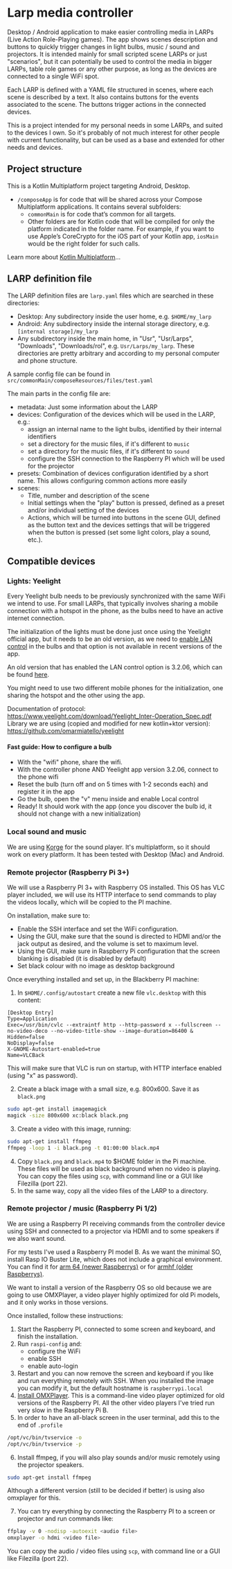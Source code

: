 # Larp media controller

Desktop / Android application to make easier controlling media in LARPs (Live Action Role-Playing games).
The app shows scenes description and buttons to quickly trigger changes in light bulbs,
music / sound and projectors. It is intended mainly for small scripted
scene LARPs or just "scenarios", but it can potentially be used to control the media in bigger LARPs,
table role games or any other purpose, as long as the devices are connected to a single WiFi spot.

Each LARP is defined with a YAML file structured in scenes, where each scene is described by
a text. It also contains buttons for the events associated to the scene. The buttons trigger
actions in the connected devices.

This is a project intended for my personal needs in some LARPs, and suited to the devices
I own. So it's probably of not much interest for other people with current functionality, but
can be used as a base and extended for other needs and devices.

## Project structure

This is a Kotlin Multiplatform project targeting Android, Desktop.

* `/composeApp` is for code that will be shared across your Compose Multiplatform applications.
  It contains several subfolders:
  - `commonMain` is for code that’s common for all targets.
  - Other folders are for Kotlin code that will be compiled for only the platform indicated in the folder name.
    For example, if you want to use Apple’s CoreCrypto for the iOS part of your Kotlin app,
    `iosMain` would be the right folder for such calls.


Learn more about [Kotlin Multiplatform](https://www.jetbrains.com/help/kotlin-multiplatform-dev/get-started.html)…

## LARP definition file

The LARP definition files are `larp.yaml` files which are searched in these directories:

* Desktop: Any subdirectory inside the user home, e.g. `$HOME/my_larp`
* Android: Any subdirectory inside the internal storage directory, e.g. `[internal storage]/my_larp`
* Any subdirectory inside the main home, in "Usr", "Usr/Larps", "Downloads", "Downloads/rol",
e.g. `Usr/Larps/my_larp`. These directories are pretty arbitrary and according to my personal
computer and phone structure.

A sample config file can be found in `src/commonMain/composeResources/files/test.yaml`

The main parts in the config file are:

* metadata: Just some information about the LARP
* devices: Configuration of the devices which will be used in the LARP, e.g.:
  * assign an internal name to the light bulbs, identified by their internal identifiers
  * set a directory for the music files, if it's different to `music` 
  * set a directory for the music files, if it's different to `sound`
  * configure the SSH connection to the Raspberry PI which will be used for the projector
* presets: Combination of devices configuration identified by a short name. This allows configuring
common actions more easily
* scenes:
  * Title, number and description of the scene
  * Initial settings when the "play" button is pressed, defined as a preset and/or individual setting
of the devices
  * Actions, which will be turned into buttons in the scene GUI, defined as the button text and the
devices settings that will be triggered when the button is pressed (set some light colors, play a
sound, etc.).

## Compatible devices

### Lights: Yeelight

Every Yeelight bulb needs to be previously synchronized with the same WiFi we intend to use. For small LARPs,
that typically involves sharing a mobile connection with a hotspot in the phone, as the bulbs need to
have an active internet connection.

The initialization of the lights must be done just once using the Yeelight official app, but it needs
to be an old version, as we need to [enable LAN control](https://home.yeelight.de/en/support/lan-control/)
in the bulbs and that option is not available in recent versions of the app.

An old version that has enabled the LAN control option is 3.2.06, which can be found
[here](https://www.apkmirror.com/apk/yeelink/yeelight/yeelight-3-2-06-release/yeelight-3-2-06-android-apk-download/).

You might need to use two different mobile phones for the initialization, one sharing the hotspot
and the other using the app.

Documentation of protocol: https://www.yeelight.com/download/Yeelight_Inter-Operation_Spec.pdf
Library we are using (copied and modified for new kotlin+ktor version):
https://github.com/omarmiatello/yeelight

#### Fast guide: How to configure a bulb

* With the "wifi" phone, share the wifi.
* With the controller phone AND Yeelight app version 3.2.06, connect to the phone wifi
* Reset the bulb (turn off and on 5 times with 1-2 seconds each) and register it in the app
* Go the bulb, open the "v" menu inside and enable Local control
* Ready! It should work with the app (once you discover the bulb id, it should not change with
a new initialization)

### Local sound and music

We are using [Korge](https://korge.org/) for the sound player. It's multiplatform, so it should
work on every platform. It has been tested with Desktop (Mac) and Android.

### Remote projector (Raspberry Pi 3+)

We will use a Raspberry PI 3+ with Raspberry OS installed. This OS has VLC player included, we will use
its HTTP interface to send commands to play the videos locally, which will be copied to the PI machine.

On installation, make sure to:
* Enable the SSH interface and set the WiFi configuration.
* Using the GUI, make sure that the sound is directed to HDMI and/or the jack output as desired, and the volume is set to maximum level.
* Using the GUI, make sure in Raspberry Pi configuration that the screen blanking is disabled (it is disabled by default)
* Set black colour with no image as desktop background

Once everything installed and set up, in the Blackberry PI machine:

1. In `$HOME/.config/autostart` create a new file `vlc.desktop` with this content:
```
[Desktop Entry]
Type=Application
Exec=/usr/bin/cvlc --extraintf http --http-password x --fullscreen --no-video-deco --no-video-title-show --image-duration=86400 &
Hidden=false
NoDisplay=false
X-GNOME-Autostart-enabled=true
Name=VLCBack
```
This will make sure that VLC is run on startup, with HTTP interface enabled (using "x" as password).

2. Create a black image with a small size, e.g. 800x600. Save it as `black.png`
```bash
sudo apt-get install imagemagick
magick -size 800x600 xc:black black.png
```
3. Create a video with this image, running:
```bash
sudo apt-get install ffmpeg
ffmpeg -loop 1 -i black.png -t 01:00:00 black.mp4
```
4. Copy `black.png` and `black.mp4` to $HOME folder in the Pi machine.
These files will be used as black background when no video is playing.
You can copy the files using `scp`, with command line or a GUI like Filezilla (port 22).
5. In the same way, copy all the video files of the LARP to a directory.

### Remote projector / music (Raspberry Pi 1/2)

We are using a Raspberry PI receiving commands from the controller device using SSH and connected
to a projector via HDMI and to some speakers if we also want sound.

For my tests I've used a Raspberry PI model B. As we want the minimal SO, install Rasp IO Buster Lite,
which does not include a graphical environment. You can find it for
[arm 64 (newer Raspberrys)](https://downloads.raspberrypi.org/raspios_arm64/images/raspios_arm64-2021-05-28/) or for
[armhf (older Raspberrys)](https://downloads.raspberrypi.org/raspios_lite_armhf/images/raspios_lite_armhf-2023-05-03/).

We want to install a version of the Raspberry OS so old because we are going to use OMXPlayer, a video
player highly optimized for old Pi models, and it only works in those versions.

Once installed, follow these instructions:
1. Start the Raspberry PI, connected to some screen and keyboard, and finish the installation.
2. Run `raspi-config` and:
   * configure the WiFi
   * enable SSH
   * enable auto-login
3. Restart and you can now remove the screen and keyboard if you like and run everything remotely with SSH. When you installed
the image you can modify it, but the default hostname is `raspberrypi.local`
4. [Install OMXPlayer](https://pimylifeup.com/raspberry-pi-omxplayer/). This is a command-line video player optimized
for old versions of the Raspberry PI. All the other video players I've tried run very slow in the Raspberry Pi B.
5. In order to have an all-black screen in the user terminal, add this to the end of `.profile`
```bash
/opt/vc/bin/tvservice -o
/opt/vc/bin/tvservice -p
```
6. Install ffmpeg, if you will also play sounds and/or music remotely using the projector speakers.
```bash
sudo apt-get install ffmpeg
```
Although a different version (still to be decided if better) is using also omxplayer for this.

7. You can try everything by connecting the Raspberry PI to a screen or projector and run commands like:
```bash
ffplay -v 0 -nodisp -autoexit <audio file>
omxplayer -o hdmi <video file>
```
You can copy the audio / video files using `scp`, with command line or a GUI like Filezilla (port 22).

